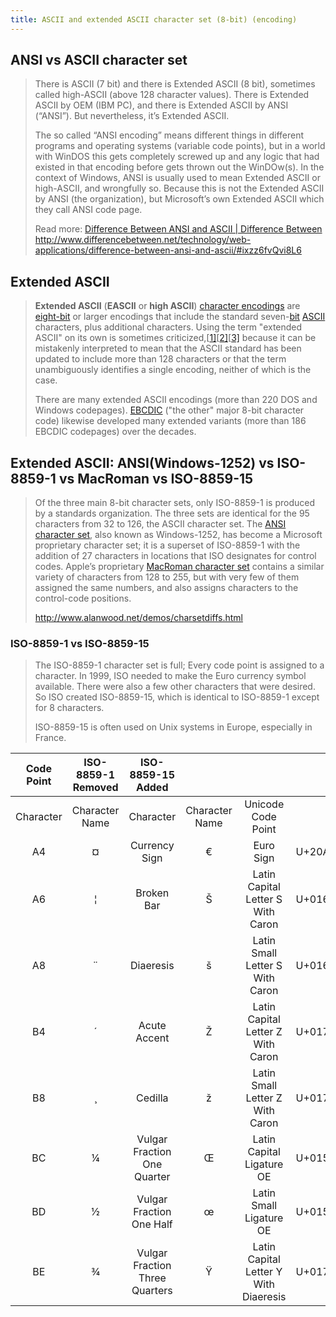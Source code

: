 ```yaml
---
title: ASCII and extended ASCII character set (8-bit) (encoding)
---
```


## ANSI vs ASCII character set

> There is ASCII (7 bit) and there is Extended ASCII (8 bit), sometimes called high-ASCII (above 128 character values). There is Extended ASCII by OEM (IBM PC), and there is Extended ASCII by ANSI (“ANSI”). But nevertheless, it’s Extended ASCII.
>
> The so called “ANSI encoding” means different things in different programs and operating systems (variable code points), but in a world with WinDOS this gets completely screwed up and any logic that had existed in that encoding before gets thrown out the WinDOw(s). In the context of Windows, ANSI is usually used to mean Extended ASCII or high-ASCII, and wrongfully so. Because this is not the Extended ASCII by ANSI (the organization), but Microsoft’s own Extended ASCII which they call ANSI code page.
>
> Read more: [Difference Between ANSI and ASCII | Difference Between](http://www.differencebetween.net/technology/web-applications/difference-between-ansi-and-ascii/#ixzz6fvQvi8L6) http://www.differencebetween.net/technology/web-applications/difference-between-ansi-and-ascii/#ixzz6fvQvi8L6

## Extended ASCII

> **Extended ASCII** (**EASCII** or **high ASCII**) [character encodings](https://en.wikipedia.org/wiki/Character_encoding) are [eight-bit](https://en.wikipedia.org/wiki/Eight-bit) or larger encodings that include the standard seven-[bit](https://en.wikipedia.org/wiki/Bit) [ASCII](https://en.wikipedia.org/wiki/ASCII) characters, plus additional characters. Using the term "extended ASCII" on its own is sometimes criticized,[[1\]](https://en.wikipedia.org/wiki/Extended_ASCII#cite_note-1)[[2\]](https://en.wikipedia.org/wiki/Extended_ASCII#cite_note-2)[[3\]](https://en.wikipedia.org/wiki/Extended_ASCII#cite_note-3) because it can be mistakenly interpreted to mean that the ASCII standard has been updated to include more than 128 characters or that the term unambiguously identifies a single encoding, neither of which is the case.
>
> There are many extended ASCII encodings (more than 220 DOS and Windows codepages). [EBCDIC](https://en.wikipedia.org/wiki/EBCDIC) ("the other" major 8-bit character code) likewise developed many extended variants (more than 186 EBCDIC codepages) over the decades.

## Extended ASCII: ANSI(Windows-1252) vs ISO-8859-1 vs MacRoman vs ISO-8859-15

> Of the three main 8-bit character sets, only ISO-8859-1 is produced by a standards organization. The three sets are identical for the 95 characters from 32 to 126, the ASCII character set. The [ANSI character set](http://www.alanwood.net/demos/ansi.html), also known as Windows-1252, has become a Microsoft proprietary character set; it is a superset of ISO-8859-1 with the addition of 27 characters in locations that ISO designates for control codes. Apple’s proprietary [MacRoman character set](http://www.alanwood.net/demos/macroman.html) contains a similar variety of characters from 128 to 255, but with very few of them assigned the same numbers, and also assigns characters to the control-code positions.
>
> http://www.alanwood.net/demos/charsetdiffs.html

### ISO-8859-1 vs ISO-8859-15

> The ISO-8859-1 character set is full; Every code point is assigned to a character. In 1999, ISO needed to make the Euro currency symbol available. There were also a few other characters that were desired. So ISO created ISO-8859-15, which is identical to ISO-8859-1 except for 8 characters.
>
> ISO-8859-15 is often used on Unix systems in Europe, especially in France.
>
> 

| Code Point | ISO-8859-1 Removed |       ISO-8859-15 Added        |                |                                       |        |
| :--------: | :----------------: | :----------------------------: | :------------: | :-----------------------------------: | ------ |
| Character  |   Character Name   |           Character            | Character Name |          Unicode Code Point           |        |
|     A4     |         ¤          |         Currency Sign          |       €        |               Euro Sign               | U+20AC |
|     A6     |         ¦          |           Broken Bar           |       Š        |   Latin Capital Letter S With Caron   | U+0160 |
|     A8     |         ¨          |           Diaeresis            |       š        |    Latin Small Letter S With Caron    | U+0161 |
|     B4     |         ´          |          Acute Accent          |       Ž        |   Latin Capital Letter Z With Caron   | U+017D |
|     B8     |         ¸          |            Cedilla             |       ž        |    Latin Small Letter Z With Caron    | U+017E |
|     BC     |         ¼          |  Vulgar Fraction One Quarter   |       Œ        |       Latin Capital Ligature OE       | U+0152 |
|     BD     |         ½          |    Vulgar Fraction One Half    |       œ        |        Latin Small Ligature OE        | U+0153 |
|     BE     |         ¾          | Vulgar Fraction Three Quarters |       Ÿ        | Latin Capital Letter Y With Diaeresis | U+0178 |

